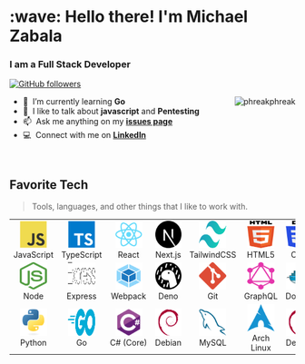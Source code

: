 <h1 align="left" id="phreakphreak-title">:wave: Hello there! I'm Michael Zabala</h1>
<h3 align="left">I am a Full Stack Developer </h3>

<p align="left">
  <a href="https://github.com/phreakphreak?tab=followers">
    <img alt="GitHub followers" src="https://img.shields.io/github/followers/phreakphreak?color=green&logo=github">
  </a>
</p>

<a href="#phreakphreak-title">
  <img src="https://github-readme-stats.vercel.app/api?username=phreakphreak" alt="phreakphreak" align="right" />
</a>


- :seedling: &nbsp;I’m currently learning **Go**
- :speech_balloon: &nbsp;I like to talk about **javascript** and **Pentesting**
- :mailbox: &nbsp;Ask me anything on my **[issues page]**
- :computer: &nbsp;Connect with me on **[LinkedIn]**

<br>

<h2 align="left" id="phreakphreak-tech">Favorite Tech</h2>

> Tools, languages, and other things that I like to work with.

<table>
  <tr>
    <td align="center" width="96">
      <a href="#phreakphreak-tech">
        <img src="./img/javascript-original.svg" width="48" height="48" alt="JavaScript" />
      </a>
      <br>JavaScript
    </td>
    <td align="center" width="96">
      <a href="#phreakphreak-tech">
        <img src="./img/typescript-original.svg" width="48" height="48" alt="TypeScript" />
      </a>
      <br>TypeScript
    </td>
    <td align="center" width="96">
      <a href="#phreakphreak-tech" >
        <img src="./img/react-original.svg" width="48" height="48" alt="React" />
      </a>
      <br>React
    </td>   
    <td align="center" width="96">
      <a href="#phreakphreak-tech">
        <img src="./img/nextjs-icon.svg" width="48" height="48" alt="Next" />
      </a>
      <br>Next.js
    </td>
    <td align="center" width="96">
      <a href="#phreakphreak-tech">
        <img src="./img/tailwindcss-icon.svg" width="48" height="48" alt="TailwindCSS" />
      </a>
      <br>TailwindCSS
    </td>
    <td align="center" width="96">
      <a href="#phreakphreak-tech">
        <img src="./img/html-5.svg" width="48" height="48" alt="HTML5" />
      </a>
      <br>HTML5
    </td>
    <td align="center" width="96">
      <a href="#phreakphreak-tech">
        <img src="./img/css-3.svg" width="48" height="48" alt="CSS" />
      </a>
      <br>CSS
    </td>
  </tr>

<tr>
    <td align="center" width="96">
      <a href="#phreakphreak-tech">
        <img src="./img/nodejs-icon.svg" width="48" height="48" alt="Node" />
      </a>
      <br>Node
    </td>
<td align="center" class="square" width="96">
      <a href="#phreakphreak-tech">
        <img src="./img/express.svg " width="48" height="48" alt="Express" />
      </a>
      <br>Express
    </td>
    <td align="center" width="96">
      <a href="#phreakphreak-tech">
        <img src="./img/webpack.svg " width="48" height="48" alt="Webpack" />
      </a>
      <br>Webpack
    </td>
    <td align="center" width="96">
      <a href="#phreakphreak-tech">
        <img src="./img/deno.svg" width="48" height="48" alt="Deno" />
      </a>
      <br>Deno
    </td>
  <td align="center" width="96">
      <a href="#phreakphreak-tech">
        <img src="./img/git-icon.svg" width="48" height="48" alt="Git" />
      </a>
      <br>Git
    </td>
<td align="center" width="96">
      <a href="#phreakphreak-tech">
        <img src="./img/graphql.svg" width="48" height="48" alt="GraphQL" />
      </a>
      <br>GraphQL
    </td>
<td align="center" width="96"> 
      <a href="#phreakphreak-tech" >
        <img src="./img/docker-original.svg" width="48" height="48" alt="Docker" />
      </a>
      <br>Docker
    </td>
</tr>




  <tr>
    <td align="center" width="96">
      <a href="#phreakphreak-tech">
        <img src="./img/python-original.svg" width="48" height="48" alt="Python" />
      </a>
      <br>Python
    </td>
    <td align="center" width="96">
      <a href="#phreakphreak-tech">
        <img src="./img/go-flat.svg" width="48" height="48" alt="Golang" />
      </a>
      <br>Go
    </td>
    <td align="center" width="96">
      <a href="#phreakphreak-tech">
        <img src="./img/csharp-original.svg" width="48" height="48" alt="C#" />
      </a>
      <br>C#&nbsp;(Core)
    </td>
    <td align="center"  width="96">
      <a href="#phreakphreak-tech">
        <img src="./img/debian-original.svg" width="48" height="48" alt="Debian" />
      </a>
      <br>Debian
    </td>
    <td align="center"  width="96">
      <a href="#phreakphreak-tech">
        <img src="./img/mysql-original.svg" width="48" height="48" alt="MySQL" />
      </a>
      <br>MySQL
    </td>
<td align="center" width="96"> 
      <a href="#phreakphreak-tech" >
        <img src="./img/archlinux.svg" width="48" height="48" alt="ArchLinux" />
      </a>
      <br>Arch Linux
    </td>
    <td align="center" width="96"> 
      <a href="#phreakphreak-tech" >
        <img src="./img/debian-original.svg" width="48" height="48" alt="Debian" />
      </a>
      <br>Debian
    </td>
  </tr>
</table>




<!-- links -->

[issues page]: https://github.com/phreakphreak/phreakphreak/issues "phreakphreak/issues"
[linkedin]: https://www.linkedin.com/in/phreakphreak/ "Michael Zabala LinkedIn"
